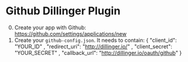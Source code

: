 Github Dillinger Plugin
=

0. Create your app with Github:  https://github.com/settings/applications/new
1. Create your `github-config.json`.  It needs to contain:
{
  "client_id": "YOUR_ID"
, "redirect_uri": "http://dillinger.io/"
, "client_secret": "YOUR_SECRET"
, "callback_url": "http://dillinger.io/oauth/github"
}